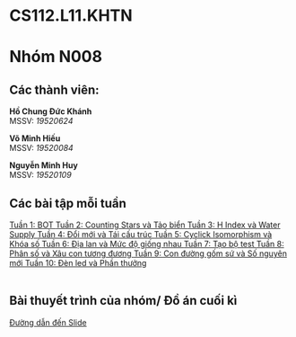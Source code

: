 # CS112.L11.KHTN
<h1> Nhóm N008 </h1>
<h2> Các thành viên: </h2>
<p><b> Hồ Chung Đức Khánh </b><br> 
MSSV: <i>19520624</i></p>
<p><b> Võ Minh Hiếu </b><br> 
MSSV: <i>19520084</i></p>
<p><b> Nguyễn Minh Huy </b><br> 
MSSV: <i>19520109</i></p>

<h2> Các bài tập mỗi tuần <br> </h2>

<a href="https://github.com/khanh-moriaty/CS112.L11.KHTN/tree/master/baitap/week01">
  Tuần 1: BOT
</a>
<a href="https://github.com/khanh-moriaty/CS112.L11.KHTN/tree/master/baitap/week02">
  Tuần 2: Counting Stars và Tảo biển
</a>
<a href="https://github.com/khanh-moriaty/CS112.L11.KHTN/tree/master/baitap/week03">
  Tuần 3: H Index và Water Supply
</a>
<a href="https://github.com/khanh-moriaty/CS112.L11.KHTN/tree/master/baitap/week04">
  Tuần 4: Đổi mới và Tái cấu trúc
</a>
<a href="https://github.com/khanh-moriaty/CS112.L11.KHTN/tree/master/baitap/week05">
  Tuần 5: Cyclick Isomorphism và Khóa số
</a>
<a href="https://github.com/khanh-moriaty/CS112.L11.KHTN/tree/master/baitap/week06">
  Tuần 6: Địa lan và Mức độ giống nhau
</a>
<a href="https://github.com/khanh-moriaty/CS112.L11.KHTN/tree/master/baitap/week07/test">
  Tuần 7: Tạo bộ test
</a>
<a href="https://github.com/khanh-moriaty/CS112.L11.KHTN/tree/master/baitap/week08">
  Tuần 8: Phân số và Xâu con tương đương
</a>
<a href="https://github.com/khanh-moriaty/CS112.L11.KHTN/tree/master/baitap/week09">
  Tuần 9: Con đường gốm sứ và Số nguyên mới
</a>
<a href="https://github.com/khanh-moriaty/CS112.L11.KHTN/tree/master/baitap/week10">
  Tuần 10: Đèn led và Phần thưởng
</a>
<br>
<br>



<h2> Bài thuyết trình của nhóm/ Đồ án cuối kì <br> </h2>

<a href="https://github.com/khanh-moriaty/CS112.L11.KHTN/tree/master/seminar">
  Đường dẫn đến Slide
</a>
<br>
<br>





